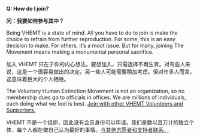 **Q: How do I join?**

**问：我要如何参与其中？**

Being VHEMT is a state of mind. All you have to do to join is make the choice to refrain from further reproduction. For some, this is an easy decision to make. For others, it’s a moot issue. But for many, joining The Movement means making a monumental personal sacrifice.

加入 VHEMT 只在于你的内心想法。要想加入，只需选择不再生育。对有些人来说，这是一个很容易做出的决定。另一些人可能需要稍加考虑。但对许多人而言，这意味着巨大的个人牺牲。

The Voluntary Human Extinction Movement is not an organization, so no membership dues go to officials in offices. We are millions of individuals, each doing what we feel is best. [Join with other VHEMT Volunteers and Supporters.](https://www.vhemt.org/join.htm)

VHEMT 不是一个组织，因此没有会员身份可以申请。我们是数以百万计的独立个体，每个人都在做自己认为最好的事情。[与其他志愿者和支持者联系。](https://www.vhemt.org/join.htm)

